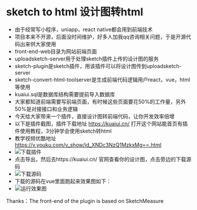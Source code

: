 # sketch to html 设计图转html
- 由于经常写小程序，uniapp，react native都会用到前端技术
- 项目本来不开源，后面没时间维护，好多人加我qq咨询相关问题，于是开源代码出来供大家使用
- front-end-web目录为网站前端页面
- uploadsketch-server用于处理sketch插件上传的设计图的服务
- sketch-plugin是sketch插件，用该插件可以将设计图传到uploadsketch-server
- sketch-convert-html-toolserver是生成前端代码逻辑用户react，vue，html等使用
- kuaiui.sql是数据库结构需要提前导入数据库
- 大家都知道前端需要写前端页面，有时候这些页面要花50%的工作量，另外50%是对接接口和业务逻辑
- 今天给大家带来一个插件，直接设计图转前端代码，让你开发效率倍增
- 以下是插件截图，插件下载地址 https://kuaiui.cn/ 打开这个网站能首页有插件使用教程，3分钟学会使用sketch转html
- 教学视频优酷地址 https://v.youku.com/v_show/id_XNDc3NzQ1MzkxMg==.html
- ![下载插件](./assets/1.png)
- 点击导出，然后去https://kuaiui.cn/   官网查看你的设计图，点击旁边的下载源码
- ![下载源码](./assets/2.png)
- 下载的源码在vue里面跑起来效果图如下：
- ![运行效果图](./assets/3.png)



Thanks：The front-end of the plugin is based on SketchMeasure
